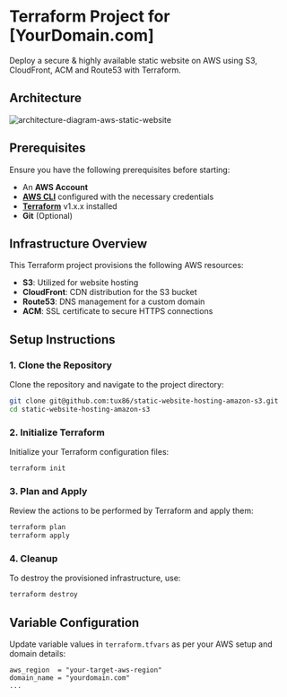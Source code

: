 
# Terraform Project for [YourDomain.com]

Deploy a secure & highly available static website on AWS using S3, CloudFront, ACM and Route53 with Terraform.

## Architecture

![architecture-diagram-aws-static-website](https://github.com/tux86/walidkarray.com/assets/9397970/afe103cf-b83e-4146-b669-53d82a818806)

## Prerequisites

Ensure you have the following prerequisites before starting:
- An **AWS Account**
- **[AWS CLI](https://aws.amazon.com/cli/)** configured with the necessary credentials
- **[Terraform](https://learn.hashicorp.com/tutorials/terraform/install-cli)** v1.x.x installed
- **Git** (Optional)

## Infrastructure Overview

This Terraform project provisions the following AWS resources:
- **S3**: Utilized for website hosting
- **CloudFront**: CDN distribution for the S3 bucket
- **Route53**: DNS management for a custom domain
- **ACM**: SSL certificate to secure HTTPS connections

## Setup Instructions

### 1. Clone the Repository

Clone the repository and navigate to the project directory:

```sh
git clone git@github.com:tux86/static-website-hosting-amazon-s3.git
cd static-website-hosting-amazon-s3
```

### 2. Initialize Terraform

Initialize your Terraform configuration files:

```sh
terraform init
```

### 3. Plan and Apply

Review the actions to be performed by Terraform and apply them:

```sh
terraform plan
terraform apply
```

### 4. Cleanup

To destroy the provisioned infrastructure, use:

```sh
terraform destroy
```

## Variable Configuration

Update variable values in `terraform.tfvars` as per your AWS setup and domain details:

```hcl
aws_region  = "your-target-aws-region"
domain_name = "yourdomain.com"
...
```

